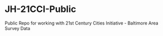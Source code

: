 # JH-21CCI-Public
Public Repo for working with 21st Century Cities Initiative - Baltimore Area Survey Data
